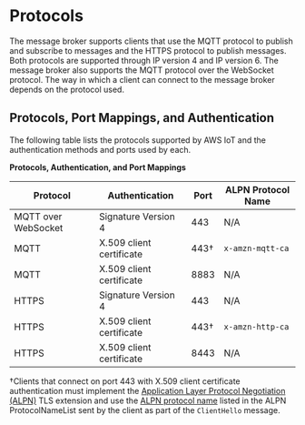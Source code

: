 # Protocols<a name="protocols"></a>

The message broker supports clients that use the MQTT protocol to publish and subscribe to messages and the HTTPS protocol to publish messages\. Both protocols are supported through IP version 4 and IP version 6\. The message broker also supports the MQTT protocol over the WebSocket protocol\. The way in which a client can connect to the message broker depends on the protocol used\.

## Protocols, Port Mappings, and Authentication<a name="protocol-port-mapping"></a>

The following table lists the protocols supported by AWS IoT and the authentication methods and ports used by each\.


**Protocols, Authentication, and Port Mappings**  

| Protocol | Authentication | Port | ALPN Protocol Name | 
| --- | --- | --- | --- | 
|  MQTT over WebSocket  | Signature Version 4 | 443 |  N/A  | 
|  MQTT  |  X\.509 client certificate  |  443†  |  `x-amzn-mqtt-ca`  | 
| MQTT | X\.509 client certificate | 8883 | N/A | 
|  HTTPS  |  Signature Version 4  |  443  |  N/A  | 
|  HTTPS  |  X\.509 client certificate  |  443†  |  `x-amzn-http-ca`  | 
| HTTPS | X\.509 client certificate | 8443 | N/A | 

†Clients that connect on port 443 with X\.509 client certificate authentication must implement the [Application Layer Protocol Negotiation \(ALPN\)](https://tools.ietf.org/html/rfc7301) TLS extension and use the [ALPN protocol name](https://tools.ietf.org/html/rfc7301#section-3.1) listed in the ALPN ProtocolNameList sent by the client as part of the `ClientHello` message\.